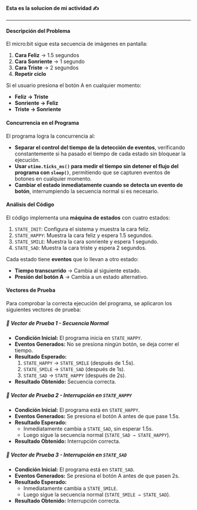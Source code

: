 #### Esta es la solucion de mi actividad ✍️
---


#### Descripción del Problema  
El micro:bit sigue esta secuencia de imágenes en pantalla:  
1. **Cara Feliz** → 1.5 segundos  
2. **Cara Sonriente** → 1 segundo  
3. **Cara Triste** → 2 segundos  
4. **Repetir ciclo**  

Si el usuario presiona el botón A en cualquier momento:  
- **Feliz → Triste**  
- **Sonriente → Feliz**  
- **Triste → Sonriente**  

#### Concurrencia en el Programa  
El programa logra la concurrencia al:  
- **Separar el control del tiempo de la detección de eventos**, verificando constantemente si ha pasado el tiempo de cada estado sin bloquear la ejecución.  
- **Usar `utime.ticks_ms()` para medir el tiempo sin detener el flujo del programa con `sleep()`**, permitiendo que se capturen eventos de botones en cualquier momento.  
- **Cambiar el estado inmediatamente cuando se detecta un evento de botón**, interrumpiendo la secuencia normal si es necesario.  

#### Análisis del Código  
El código implementa una **máquina de estados** con cuatro estados:  
1. `STATE_INIT`: Configura el sistema y muestra la cara feliz.  
2. `STATE_HAPPY`: Muestra la cara feliz y espera 1.5 segundos.  
3. `STATE_SMILE`: Muestra la cara sonriente y espera 1 segundo.  
4. `STATE_SAD`: Muestra la cara triste y espera 2 segundos.  

Cada estado tiene **eventos** que lo llevan a otro estado:  
- **Tiempo transcurrido** → Cambia al siguiente estado.  
- **Presión del botón A** → Cambia a un estado alternativo.  

#### Vectores de Prueba  
Para comprobar la correcta ejecución del programa, se aplicaron los siguientes vectores de prueba:  

##### 🔹 **Vector de Prueba 1 - Secuencia Normal**  
- **Condición Inicial:** El programa inicia en `STATE_HAPPY`.  
- **Eventos Generados:** No se presiona ningún botón, se deja correr el tiempo.  
- **Resultado Esperado:**  
  1. `STATE_HAPPY` → `STATE_SMILE` (después de 1.5s).  
  2. `STATE_SMILE` → `STATE_SAD` (después de 1s).  
  3. `STATE_SAD` → `STATE_HAPPY` (después de 2s).  
- **Resultado Obtenido:** Secuencia correcta. 

##### 🔹 **Vector de Prueba 2 - Interrupción en `STATE_HAPPY`**  
- **Condición Inicial:** El programa está en `STATE_HAPPY`.  
- **Eventos Generados:** Se presiona el botón A antes de que pase 1.5s.  
- **Resultado Esperado:**  
  - Inmediatamente cambia a `STATE_SAD`, sin esperar 1.5s.  
  - Luego sigue la secuencia normal (`STATE_SAD → STATE_HAPPY`).  
- **Resultado Obtenido:** Interrupción correcta. 

##### 🔹 **Vector de Prueba 3 - Interrupción en `STATE_SAD`**  
- **Condición Inicial:** El programa está en `STATE_SAD`.  
- **Eventos Generados:** Se presiona el botón A antes de que pasen 2s.  
- **Resultado Esperado:**  
  - Inmediatamente cambia a `STATE_SMILE`.  
  - Luego sigue la secuencia normal (`STATE_SMILE → STATE_SAD`).  
- **Resultado Obtenido:** Interrupción correcta. 
